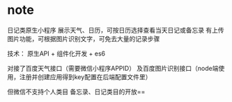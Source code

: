 # note
日记类原生小程序
展示天气、日历，可按日历选择查看当天日记或备忘录
有上传图片功能，可根据图片识别文字，可免去大量的记录步骤

技术：
原生API + 组件化开发 + es6

对接了百度天气接口（需要微信小程序APPID）
及百度图片识别接口（node端使用，注册并创建应用得到key配置在后端配置文件里）

但微信不支持个人类目 备忘录、日记类目的开放==
